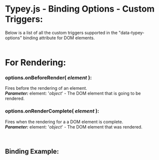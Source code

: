 # Typey.js - Binding Options - Custom Triggers:

Below is a list of all the custom triggers supported in the "data-typey-options" binding attribute for DOM elements.
<br>
<br>


<h1>For Rendering:</h1>

### options.onBeforeRender( *element* ):
Fires before the rendering of an element.
<br>
***Parameter:*** element: '*object*' - The DOM element that is going to be rendered.

### options.onRenderComplete( *element* ):
Fires when the rendering for a a DOM element is complete.
<br>
***Parameter:*** element: '*object*' - The DOM element that was rendered.

<br>


## Binding Example:

```markdown
```